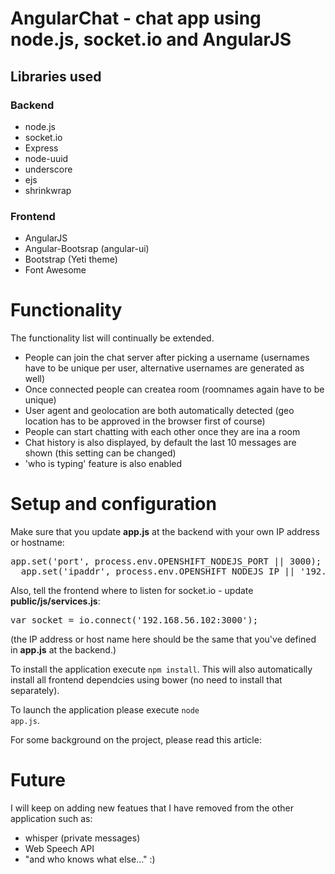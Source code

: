 # AngularChat - chat app using node.js, socket.io and AngularJS

## Libraries used
### Backend
<ul>
  <li>node.js</li>
  <li>socket.io</li>
  <li>Express</li>
  <li>node-uuid</li>
  <li>underscore</li>
  <li>ejs</li>
  <li>shrinkwrap</li>
</ul>

### Frontend
<ul>
  <li>AngularJS</li>
  <li>Angular-Bootsrap (angular-ui)</li>
  <li>Bootstrap (Yeti theme)</li>
  <li>Font Awesome</li>
</ul>

# Functionality
The functionality list will continually be extended.

<ul>
  <li>People can join the chat server after picking a username (usernames have to be unique per user, alternative usernames are generated as well)</li>
  <li>Once connected people can createa  room (roomnames again have to be unique)</li>
  <li>User agent and geolocation are both automatically detected (geo location has to be approved in the browser first of course)</li>
  <li>People can start chatting with each other once they are ina a room</li>
  <li>Chat history is also displayed, by default the last 10 messages are shown (this setting can be changed)</li>
  <li>'who is typing' feature is also enabled</li>
</ul>

# Setup and configuration

Make sure that you update <strong>app.js</strong> at the backend with your own IP address or hostname:
<pre>app.set('port', process.env.OPENSHIFT_NODEJS_PORT || 3000);
  app.set('ipaddr', process.env.OPENSHIFT_NODEJS_IP || '192.168.56.102');
</pre>

Also, tell the frontend where to listen for socket.io - update <strong>public/js/services.js</strong>:

<pre>var socket = io.connect('192.168.56.102:3000');</pre>
(the IP address or host name here should be the same that you've defined in <strong>app.js</strong> at the backend.)

To install the application execute <code>npm install</code>. This will also automatically  install all frontend dependcies using bower (no need to install that separately).

To launch the application please execute <code>node app.js</code>.

For some background on the project, please read this article:

# Future

I will keep on adding new featues that I have removed from the other application such as:
<ul>
  <li>whisper (private messages)</li>
  <li>Web Speech API</li>
  <li>"and who knows what else..." :)</li>
</ul>
